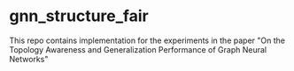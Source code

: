# gnn_structure_fair
This repo contains implementation for the experiments in the paper "On the Topology Awareness and Generalization Performance of Graph Neural Networks"

